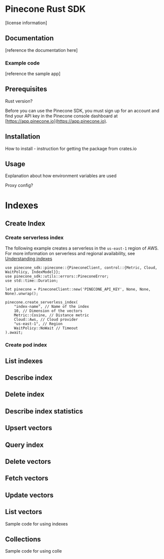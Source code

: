 # Pinecone Rust SDK

[license information]

## Documentation

[reference the documentation here]

### Example code

[reference the sample app]

## Prerequisites

Rust version?

Before you can use the Pinecone SDK, you must sign up for an account and find your API key in the Pinecone console dashboard at [https://app.pinecone.io](https://app.pinecone.io).

## Installation

How to install - instruction for getting the package from crates.io

## Usage

Explanation about how environment variables are used

Proxy config?

# Indexes

## Create Index

### Create serverless index
The following example creates a serverless in the `us-east-1` region of AWS. For more information on serverless and regional availability, see [Understanding indexes](https://docs.pinecone.io/guides/indexes/understanding-indexes#serverless-indexes)
```
use pinecone_sdk::pinecone::{PineconeClient, control::{Metric, Cloud, WaitPolicy, IndexModel}};
use pinecone_sdk::utils::errors::PineconeError;
use std::time::Duration;

let pinecone = PineconeClient::new('PINECONE_API_KEY', None, None, None).unwrap();
 
pinecone.create_serverless_index(
    "index-name", // Name of the index
    10, // Dimension of the vectors
    Metric::Cosine, // Distance metric
    Cloud::Aws, // Cloud provider
    "us-east-1", // Region
    WaitPolicy::NoWait // Timeout
).await;
```

### Create pod index

## List indexes

## Describe index

## Delete index

## Describe index statistics

## Upsert vectors

## Query index

## Delete vectors

## Fetch vectors

## Update vectors

## List vectors


Sample code for using indexes

## Collections

Sample code for using colle
